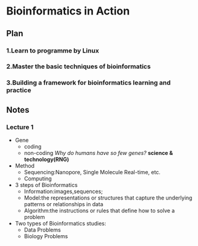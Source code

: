 # Bioinformatics in Action
## Plan
### 1.Learn to programme by Linux
### 2.Master the basic techniques of bioinformatics
### 3.Building a framework for bioinformatics learning and practice
## Notes
### Lecture 1
- Gene
  - coding
  - non-coding
  *Why do humans have so few genes?*
  **science & technology(RNG)**
- Method
  - Sequencing:Nanopore, Single Molecule Real-time, etc.
  - Computing
- 3 steps of Bioinformatics
  - Information:images,sequences;
  - Model:the representations or structures that capture the underlying patterns or relationships in data
  - Algorithm:the instructions or rules that define how to solve a problem
- Two types of Bioinformatics studies:
  - Data Problems
  - Biology Problems
